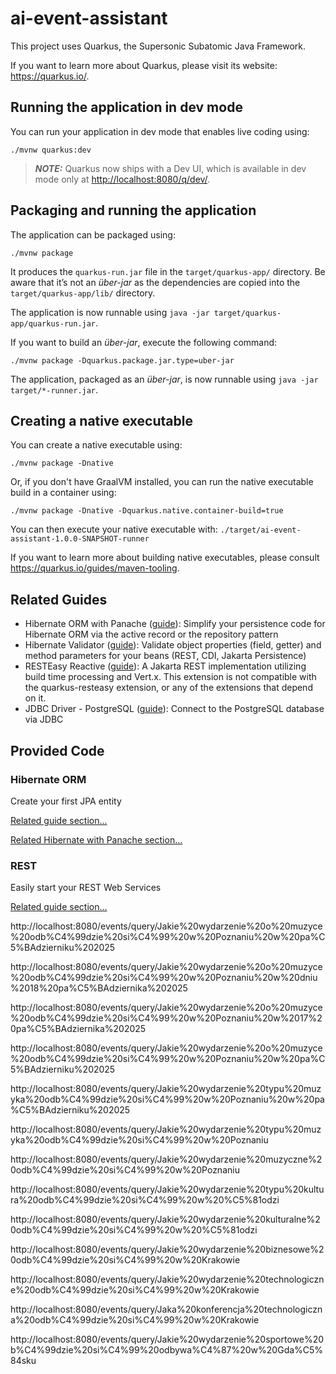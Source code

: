 # ai-event-assistant

This project uses Quarkus, the Supersonic Subatomic Java Framework.

If you want to learn more about Quarkus, please visit its website: <https://quarkus.io/>.

## Running the application in dev mode

You can run your application in dev mode that enables live coding using:

```shell script
./mvnw quarkus:dev
```

> **_NOTE:_**  Quarkus now ships with a Dev UI, which is available in dev mode only at <http://localhost:8080/q/dev/>.

## Packaging and running the application

The application can be packaged using:

```shell script
./mvnw package
```

It produces the `quarkus-run.jar` file in the `target/quarkus-app/` directory.
Be aware that it’s not an _über-jar_ as the dependencies are copied into the `target/quarkus-app/lib/` directory.

The application is now runnable using `java -jar target/quarkus-app/quarkus-run.jar`.

If you want to build an _über-jar_, execute the following command:

```shell script
./mvnw package -Dquarkus.package.jar.type=uber-jar
```

The application, packaged as an _über-jar_, is now runnable using `java -jar target/*-runner.jar`.

## Creating a native executable

You can create a native executable using:

```shell script
./mvnw package -Dnative
```

Or, if you don't have GraalVM installed, you can run the native executable build in a container using:

```shell script
./mvnw package -Dnative -Dquarkus.native.container-build=true
```

You can then execute your native executable with: `./target/ai-event-assistant-1.0.0-SNAPSHOT-runner`

If you want to learn more about building native executables, please consult <https://quarkus.io/guides/maven-tooling>.

## Related Guides

- Hibernate ORM with Panache ([guide](https://quarkus.io/guides/hibernate-orm-panache)): Simplify your persistence code for Hibernate ORM via the active record or the repository pattern
- Hibernate Validator ([guide](https://quarkus.io/guides/validation)): Validate object properties (field, getter) and method parameters for your beans (REST, CDI, Jakarta Persistence)
- RESTEasy Reactive ([guide](https://quarkus.io/guides/resteasy-reactive)): A Jakarta REST implementation utilizing build time processing and Vert.x. This extension is not compatible with the quarkus-resteasy extension, or any of the extensions that depend on it.
- JDBC Driver - PostgreSQL ([guide](https://quarkus.io/guides/datasource)): Connect to the PostgreSQL database via JDBC

## Provided Code

### Hibernate ORM

Create your first JPA entity

[Related guide section...](https://quarkus.io/guides/hibernate-orm)

[Related Hibernate with Panache section...](https://quarkus.io/guides/hibernate-orm-panache)


### REST

Easily start your REST Web Services

[Related guide section...](https://quarkus.io/guides/getting-started-reactive#reactive-jax-rs-resources)

http://localhost:8080/events/query/Jakie%20wydarzenie%20o%20muzyce%20odb%C4%99dzie%20si%C4%99%20w%20Poznaniu%20w%20pa%C5%BAdzierniku%202025

http://localhost:8080/events/query/Jakie%20wydarzenie%20o%20muzyce%20odb%C4%99dzie%20si%C4%99%20w%20Poznaniu%20w%20dniu%2018%20pa%C5%BAdziernika%202025

http://localhost:8080/events/query/Jakie%20wydarzenie%20o%20muzyce%20odb%C4%99dzie%20si%C4%99%20w%20Poznaniu%20w%2017%20pa%C5%BAdziernika%202025

http://localhost:8080/events/query/Jakie%20wydarzenie%20o%20muzyce%20odb%C4%99dzie%20si%C4%99%20w%20Poznaniu%20w%20pa%C5%BAdzierniku%202025

http://localhost:8080/events/query/Jakie%20wydarzenie%20typu%20muzyka%20odb%C4%99dzie%20si%C4%99%20w%20Poznaniu%20w%20pa%C5%BAdzierniku%202025

http://localhost:8080/events/query/Jakie%20wydarzenie%20typu%20muzyka%20odb%C4%99dzie%20si%C4%99%20w%20Poznaniu

http://localhost:8080/events/query/Jakie%20wydarzenie%20muzyczne%20odb%C4%99dzie%20si%C4%99%20w%20Poznaniu

http://localhost:8080/events/query/Jakie%20wydarzenie%20typu%20kultura%20odb%C4%99dzie%20si%C4%99%20w%20%C5%81odzi

http://localhost:8080/events/query/Jakie%20wydarzenie%20kulturalne%20odb%C4%99dzie%20si%C4%99%20w%20%C5%81odzi

http://localhost:8080/events/query/Jakie%20wydarzenie%20biznesowe%20odb%C4%99dzie%20si%C4%99%20w%20Krakowie

http://localhost:8080/events/query/Jakie%20wydarzenie%20technologiczne%20odb%C4%99dzie%20si%C4%99%20w%20Krakowie

http://localhost:8080/events/query/Jaka%20konferencja%20technologiczna%20odb%C4%99dzie%20si%C4%99%20w%20Krakowie

http://localhost:8080/events/query/Jakie%20wydarzenie%20sportowe%20b%C4%99dzie%20si%C4%99%20odbywa%C4%87%20w%20Gda%C5%84sku


